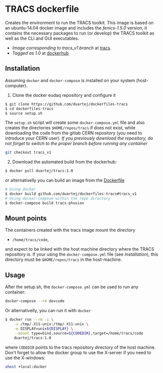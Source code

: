# TRACS dockerfile

Creates the environment to run the TRACS toolkit. This image is based on an
ubuntu-14.04 docker image and includes the *fenics-1.5.0* version, it
contains the necessary packages to run (or develop) the TRACS toolkit
as well as the CLI and GUI executables.

* *Image corresponding to tracs_v1 branch* at [tracs](https://gitlab.cern.ch/sifca/tracs/tree/tracs_v1).
* *Tagged as 1.0* at [dockerhub](https://hub.docker.com/r/duartej/tracs)


## Installation
Assuming ```docker``` and ```docker-compose``` is installed on your system
(host-computer).

1. Clone the docker eudaq repository and configure it
```bash
$ git clone https://github.com/duartej/dockerfiles-tracs
$ cd dockerfiles-tracs
$ source setup.sh
```
The ```setup.sh``` script will create some ```docker-compose.yml``` file and
also creates the directories ```$HOME/repos/tracs``` if does not exist, while
downloading the code from the gitlab CERN repository (you need to introduce
your CERN user).
*If you previously download the repository, do not forget to switch to the proper
branch before running any container*
```bash
git checkout tracs_v1
```

2. Download the automated build from the dockerhub: 
```bash
$ docker pull duartej/tracs:1.0
```
or alternativelly you can build an image from the
[Dockerfile](Dockerfile)
```bash
# Using docker
$ docker build github.com/duartej/dockerfiles-tracs#tracs_v1
# Using docker-compose within the repo directory
$ docker-compose build tracs-phusion
```

## Mount points
The containers created with the tracs image mount the directory 
* ```/home/tracs/code```,

and expect to be linked with the host machine directory where the TRACS repository 
is. If your using the ```docker-compose.yml``` file (see _Installation_), this 
directory must be ```$HOME/repos/tracs``` in the host-machine.


## Usage
After the setup.sh, the ```docker-compose.yml``` can be used to run any container:
```bash
docker-compose --rm devcode
```
Or alternativelly, you can run it with ```docker```
```bash
$ docker run --rm -i \
    -v /tmp/.X11-unix:/tmp/.X11-unix \
    -e DISPLAY=unix${DISPLAY} \
    --mount type=bind,source=${CODEDIR},target=/home/tracs/code
    duartej/tracs:1.0
```
where ```CODEDIR``` points to the tracs repository directory of the host machine.
Don't forget to allow the docker group to use the X-server if you need to use
the X-windows:
```bash
xhost +local:docker
```


